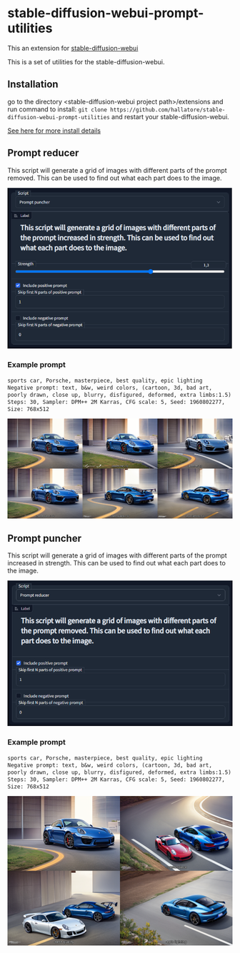 # stable-diffusion-webui-prompt-utilities
This an extension for [stable-diffusion-webui](https://github.com/AUTOMATIC1111/stable-diffusion-webui)

This is a set of utilities for the stable-diffusion-webui.

## Installation

go to the directory \<stable-diffusion-webui project path\>/extensions and run command  to install: `git clone https://github.com/hallatore/stable-diffusion-webui-prompt-utilities` and restart your stable-diffusion-webui.

 [See here for more install details]( https://github.com/AUTOMATIC1111/stable-diffusion-webui/wiki/Extensions)

## Prompt reducer

This script will generate a grid of images with different parts of the prompt removed. This can be used to find out what each part does to the image.

![image](images/prompt-puncher.png)

### Example prompt
    sports car, Porsche, masterpiece, best quality, epic lighting
    Negative prompt: text, b&w, weird colors, (cartoon, 3d, bad art, poorly drawn, close up, blurry, disfigured, deformed, extra limbs:1.5)
    Steps: 30, Sampler: DPM++ 2M Karras, CFG scale: 5, Seed: 1960802277, Size: 768x512

![image](images/prompt-puncher-example.png)

## Prompt puncher

This script will generate a grid of images with different parts of the prompt increased in strength. This can be used to find out what each part does to the image.

![image](images/prompt-reducer.png)

### Example prompt
    sports car, Porsche, masterpiece, best quality, epic lighting
    Negative prompt: text, b&w, weird colors, (cartoon, 3d, bad art, poorly drawn, close up, blurry, disfigured, deformed, extra limbs:1.5)
    Steps: 30, Sampler: DPM++ 2M Karras, CFG scale: 5, Seed: 1960802277, Size: 768x512

![image](images/prompt-reducer-example.png)